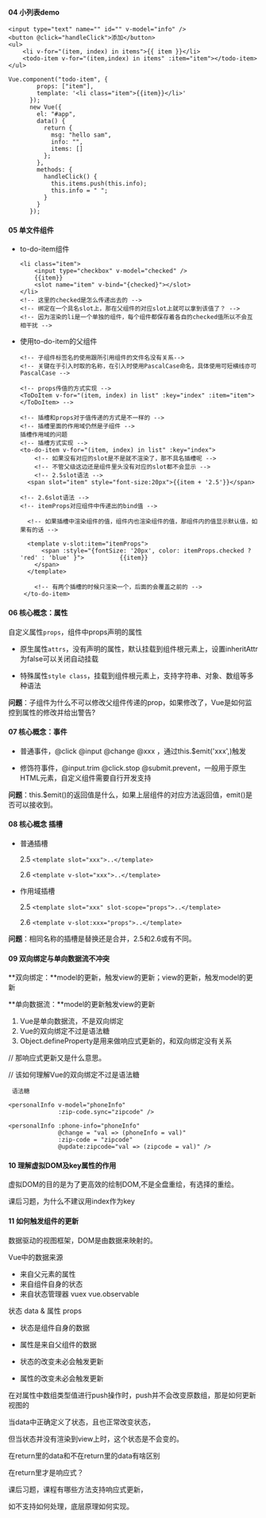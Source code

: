 #### 04 小列表demo

```vue
<input type="text" name="" id="" v-model="info" />
<button @click="handleClick">添加</button>
<ul>
    <li v-for="(item, index) in items">{{ item }}</li>
    <todo-item v-for="(item,index) in items" :item="item"></todo-item>
</ul>

Vue.component("todo-item", {
        props: ["item"],
        template: '<li class="item">{{item}}</li>'
      });
      new Vue({
        el: "#app",
        data() {
          return {
            msg: "hello sam",
            info: "",
            items: []
          };
        },
        methods: {
          handleClick() {
            this.items.push(this.info);
            this.info = " ";
          }
        }
      });
```



#### 05 单文件组件

- to-do-item组件

  ```vue
  <li class="item">
      <input type="checkbox" v-model="checked" />
      {{item}}
      <slot name="item" v-bind="{checked}"></slot>
  </li>
  <!-- 这里的checked是怎么传递出去的 -->
  <!-- 绑定在一个具名slot上，那在父组件的对应slot上就可以拿到该值了？ -->
  <!-- 因为渲染的li是一个单独的组件，每个组件都保存着各自的checked值所以不会互相干扰 -->
  ```

- 使用to-do-item的父组件

  ```vue
  <!-- 子组件标签名的使用跟所引用组件的文件名没有关系-->
  <!-- 关键在于引入时取的名称，在引入时使用PascalCase命名，具体使用可短横线亦可PascalCase -->
  
  <!-- props传值的方式实现 -->
  <ToDoItem v-for="(item, index) in list" :key="index" :item="item"></ToDoItem> -->
  
  <!-- 插槽和props对于值传递的方式是不一样的 -->
  <!-- 插槽里面的作用域仍然是子组件 -->
  插槽作用域的问题
  <!-- 插槽方式实现 -->
  <to-do-item v-for="(item, index) in list" :key="index">
      <!-- 如果没有对应的slot是不是就不渲染了，那不具名插槽呢 -->
      <!-- 不管父级这边还是组件里头没有对应的slot都不会显示 -->
      <!-- 2.5slot语法 -->
    <span slot="item" style="font-size:20px">{{item + '2.5'}}</span>
  
  <!-- 2.6slot语法 -->
  <!-- itemProps对应组件中传递出的bind值 -->
  
    <!-- 如果插槽中渲染组件的值，组件内也渲染组件的值，那组件内的值显示默认值，如果有的话 -->
  
    <template v-slot:item="itemProps">
    	<span :style="{fontSize: '20px', color: itemProps.checked ? 'red' : 'blue' }">			{{item}}
      </span>
    </template>
  
      <!-- 有两个插槽的时候只渲染一个，后面的会覆盖之前的 -->
   </to-do-item>
  ```





#### 06 核心概念：属性

 自定义属性`props`，组件中props声明的属性

- 原生属性`attrs`，没有声明的属性，默认挂载到组件根元素上，设置inheritAttr为false可以关闭自动挂载

- 特殊属性`style class`，挂载到组件根元素上，支持字符串、对象、数组等多种语法


**问题**：子组件为什么不可以修改父组件传递的prop，如果修改了，Vue是如何监控到属性的修改并给出警告?



#### 07 核心概念：事件

- 普通事件，@click @input @change @xxx ，通过this.$emit('xxx',)触发

- 修饰符事件，@input.trim @click.stop @submit.prevent，一般用于原生HTML元素，自定义组件需要自行开发支持

**问题**：this.$emit()的返回值是什么，如果上层组件的对应方法返回值，emit()是否可以接收到。



#### 08 核心概念 插槽

- 普通插槽

  2.5 `<template slot="xxx">..</template>`

  2.6 `<template v-slot="xxx">..</template>`

- 作用域插槽

  2.5 `<template slot="xxx" slot-scope="props">..</template>`

  2.6 `<template v-slot:xxx="props">..</template>`

**问题**：相同名称的插槽是替换还是合并，2.5和2.6或有不同。



#### 09 双向绑定与单向数据流不冲突

**双向绑定：**model的更新，触发view的更新；view的更新，触发model的更新

**单向数据流：**model的更新触发view的更新



1. Vue是单向数据流，不是双向绑定
2. Vue的双向绑定不过是语法糖
3. Object.defineProperty是用来做响应式更新的，和双向绑定没有关系

// 那响应式更新又是什么意思。



// 该如何理解Vue的双向绑定不过是语法糖

``` Vue
 语法糖

<personalInfo v-model="phoneInfo"
			  :zip-code.sync="zipcode" />

<personalInfo :phone-info="phoneInfo"
              @change = "val => (phoneInfo = val)"
              :zip-code = "zipcode"
              @update:zipcode="val => (zipcode = val)" />
```



#### 10 理解虚拟DOM及key属性的作用

虚拟DOM的目的是为了更高效的绘制DOM,不是全盘重绘，有选择的重绘。

 

课后习题，为什么不建议用index作为key



#### 11 如何触发组件的更新

数据驱动的视图框架，DOM是由数据来映射的。

Vue中的数据来源

- 来自父元素的属性
- 来自组件自身的状态
- 来自状态管理器 vuex vue.observable

 

状态 data & 属性 props

- 状态是组件自身的数据

- 属性是来自父组件的数据

- 状态的改变未必会触发更新

- 属性的改变未必会触发更新

  

 在对属性中数组类型值进行push操作时，push并不会改变原数组，那是如何更新视图的



当data中正确定义了状态，且也正常改变状态，

但当状态并没有渲染到view上时，这个状态是不会变的。

 

在return里的data和不在return里的data有啥区别

在return里才是响应式？

 

课后习题，课程有哪些方法支持响应式更新，

如不支持如何处理，底层原理如何实现。